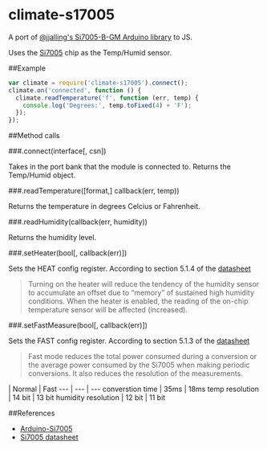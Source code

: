 # climate-s17005
A port of [@jjalling's Si7005-B-GM Arduino library](https://github.com/jjalling/Arduino-Si7005) to JS.

Uses the [Si7005](http://www.digikey.com/product-detail/en/SI7005-B-FM/336-2330-5-ND/3586861) chip as the Temp/Humid sensor.

##Example

```js
var climate = require('climate-s17005').connect();
climate.on('connected', function () {
  climate.readTemperature('f', function (err, temp) {
    console.log('Degrees:', temp.toFixed(4) + 'F');
  });
});
```

##Method calls

###.connect(interface[, csn])

Takes in the port bank that the module is connected to. Returns the Temp/Humid object.

###.readTemperature([format,] callback(err, temp))

Returns the temperature in degrees Celcius or Fahrenheit.

###.readHumidity(callback(err, humidity))

Returns the humidity level.

###.setHeater(bool[, callback(err)])

Sets the HEAT config register. According to section 5.1.4 of the [datasheet](http://www.silabs.com/Support%20Documents/TechnicalDocs/Si7005.pdf)

> Turning on the heater will reduce the tendency of the humidity sensor to accumulate an offset due to “memory” of sustained high humidity conditions. When the heater is enabled, the reading of the on-chip temperature sensor will be affected (increased).

###.setFastMeasure(bool[, callback(err)])

Sets the FAST config register. According to section 5.1.3 of the [datasheet](http://www.silabs.com/Support%20Documents/TechnicalDocs/Si7005.pdf)

> Fast mode reduces the total power consumed during a conversion or the average power consumed by the Si7005 when making periodic conversions. It also reduces the resolution of the measurements.

 | Normal | Fast
--- | --- | ---
converstion time | 35ms | 18ms
temp resolution | 14 bit | 13 bit
humidity resolution | 12 bit | 11 bit


##References
* [Arduino-Si7005](https://github.com/jjalling/Arduino-Si7005)
* [Si7005 datasheet](http://www.silabs.com/Support%20Documents/TechnicalDocs/Si7005.pdf)
